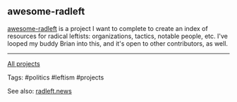 ## awesome-radleft

[awesome-radleft](https://github.com/radleft/awesome-radleft) is a project I
want to complete to create an index of resources for radical leftists:
organizations, tactics, notable people, etc. I've looped my buddy Brian into
this, and it's open to other contributors, as well.

---

[All projects](../projects.md)

Tags: #politics #leftism #projects

See also: [radleft.news](radleft.news.md)
